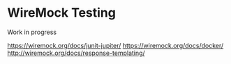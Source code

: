 # WireMock Testing

Work in progress

https://wiremock.org/docs/junit-jupiter/
https://wiremock.org/docs/docker/
http://wiremock.org/docs/response-templating/
